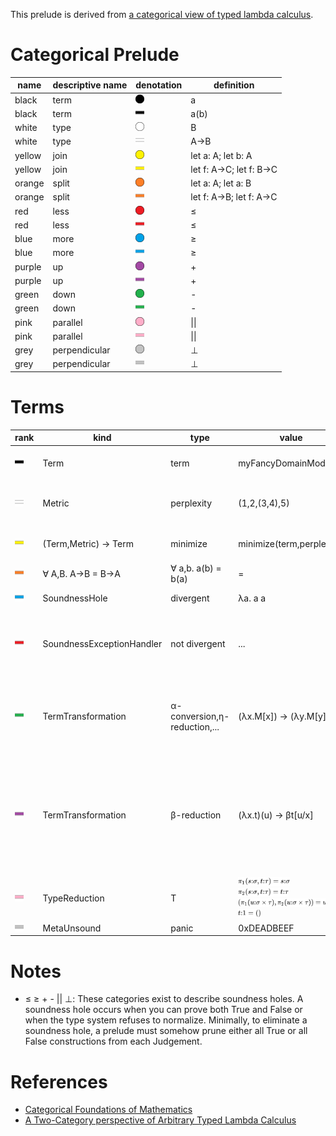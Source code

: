 This prelude is derived from [a categorical view of typed lambda calculus](https://ncatlab.org/nlab/show/lambda-calculus).

# Categorical Prelude

| name       | descriptive name                   |	denotation    | definition
|------------|------------------------------------|---------------|--------------------------
| black      | term                               | <img src="/img/black_circle.png" title="black circle" style="height:1em;"/>   | a
| black	     | term                               | <img src="/img/black_line.png" title="black line" style="height:1em;"/>   | a(b)
| white      | type                               | <img src="/img/white_circle.png" title="white circle" style="height:1em;"/>   | B
| white	     | type                               | <img src="/img/white_line.png" title="white line" style="height:1em;"/>   | A->B
| yellow     | join                               | <img src="/img/yellow_circle.png" title="yellow circle" style="height:1em;"/> |	let a: A; let b: A
| yellow     | join                               | <img src="/img/yellow_line.png" title="yellow line" style="height:1em;"/> |	let f: A->C; let f: B->C
| orange     | split                              | <img src="/img/orange_circle.png" title="orange circle" style="height:1em;"/> |	let a: A; let a: B
| orange     | split                              | <img src="/img/orange_line.png" title="orange line" style="height:1em;"/> |	let f: A->B; let f: A->C
| red        | less                               | <img src="/img/red_circle.png" title="red circle" style="height:1em;"/>       |	≤
| red        | less                               | <img src="/img/red_line.png" title="red line" style="height:1em;"/>       |	≤
| blue       | more                               | <img src="/img/blue_circle.png" title="blue circle" style="height:1em;"/>     |	≥
| blue	     | more                               | <img src="/img/blue_line.png" title="blue line" style="height:1em;"/>     | ≥
| purple     | up                                 | <img src="/img/purple_circle.png" title="purple circle" style="height:1em;"/> |	+
| purple     | up                                 | <img src="/img/purple_line.png" title="purple line" style="height:1em;"/> |	+
| green	     | down                               | <img src="/img/green_circle.png" title="green circle" style="height:1em;"/>   |	-
| green	     | down                               | <img src="/img/green_line.png" title="green line" style="height:1em;"/>   |	-
| pink	     | parallel                           | <img src="/img/pink_circle.png" title="pink circle" style="height:1em;"/>     |	\|\|
| pink	     | parallel                           | <img src="/img/pink_line.png" title="pink line" style="height:1em;"/>     |	\|\|
| grey	     | perpendicular                      | <img src="/img/grey_circle.png" title="grey circle" style="height:1em;"/>     |	⊥
| grey	     | perpendicular                      | <img src="/img/grey_line.png" title="grey line" style="height:1em;"/>     |	⊥

# Terms
| rank | kind | type | value | notes
|------|------|------|-------|-------
| <img src="/img/black_line.png" style="height:1em;"/> | Term | term | myFancyDomainModel | Terms are the natural units of Algebraic Categories.
| <img src="/img/white_line.png" style="height:1em;"/> | Metric | perplexity | (1,2,(3,4),5) | Metrics are the natural units of Type Categories. (1,(2,3)) > (1,∞,4) > (1,∞).
| <img src="/img/yellow_line.png" style="height:1em;"/> | (Term,Metric) -> Term | minimize | minimize(term,perplexity) | Objective Functions are the natural units of Join Categories.
| <img src="/img/orange_line.png" style="height:1em;"/> | ∀ A,B. A->B = B->A | ∀ a,b. a(b) = b(a) | = | Equations are the natural units of Split Categories.
| <img src="/img/blue_line.png" style="height:1em;"/> | SoundnessHole | divergent | λa. a a | Soundness Holes are units of More Categories.
| <img src="/img/red_line.png" style="height:1em;"/> | SoundnessExceptionHandler | not divergent | ... | Subsets of divergent languages that do not diverge can be sound. Soundness "exception handlers" are units of Less Categories.
| <img src="/img/green_line.png" style="height:1em;"/> | TermTransformation | α-conversion,η-reduction,... | (λx.M[x]) → (λy.M[y]) | Any reductions/normalizations of equivalent terms that does not effect a change in the type signature are grouped into Down Categories.
| <img src="/img/purple_line.png" style="height:1em;"/> | TermTransformation | β-reduction | (λx.t)(u) → βt[u/x]	 | Replacing bound variables with the argument expression in the body of an abstraction is the basis of Up Categories. β-reduction is exclusively allowed to change type signatures of terms to account for things like polymorphism.
| <img src="/img/pink_line.png" style="height:1em;"/> | TypeReduction | T | <img src="/img/simply_typed1.svg" style="height:1em;"/>	<br/> <img src="/img/simply_typed2.svg" style="height:1em;"/> <br/> <img src="/img/simply_typed3.svg" style="height:1em;"/> <br/> <img src="/img/simply_typed4.svg" style="height:1em;"/> | The Type system is strongly normalizing.
| <img src="/img/grey_line.png" style="height:1em;"/> | MetaUnsound | panic | 0xDEADBEEF | False has been proven.


# Notes
- ≤ ≥ + - || ⊥: These categories exist to describe soundness holes. A soundness hole occurs when you can prove both True and False or when the type system refuses to normalize. Minimally, to eliminate a soundness hole, a prelude must somehow prune either all True or all False constructions from each Judgement.

# References
- [Categorical Foundations of Mathematics](https://ncatlab.org/nlab/show/foundation%20of%20mathematics)
- [A Two-Category perspective of Arbitrary Typed Lambda Calculus](https://www.kurims.kyoto-u.ac.jp/~hassei/papers/ctcs95.pdf)
